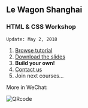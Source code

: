 ## Le Wagon Shanghai

### HTML & CSS Workshop

`Update: May 2, 2018`

1. [Browse tutorial](https://agourdji.github.io/july17/)
2. [Download the slides](https://github.com/agourdji/july17/blob/gh-pages/LeWagon-Landing-page-workshop.pdf)
3. **Build your own!**
3. [Contact us](mailto:shanghai@lewagon.org)
4. Join next courses...

More in WeChat:

![QRcode](https://raw.githubusercontent.com/tgenaitay/workshop-landing-page/gh-pages/images/QRCodeLeWagon.gif)


